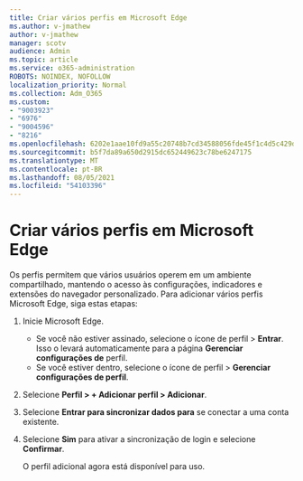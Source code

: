 ```yaml
---
title: Criar vários perfis em Microsoft Edge
ms.author: v-jmathew
author: v-jmathew
manager: scotv
audience: Admin
ms.topic: article
ms.service: o365-administration
ROBOTS: NOINDEX, NOFOLLOW
localization_priority: Normal
ms.collection: Adm_O365
ms.custom:
- "9003923"
- "6976"
- "9004596"
- "8216"
ms.openlocfilehash: 6202e1aae10fd9a55c20748b7cd34588056fde45f1c4d5c429da651f7a9bb6a7
ms.sourcegitcommit: b5f7da89a650d2915dc652449623c78be6247175
ms.translationtype: MT
ms.contentlocale: pt-BR
ms.lasthandoff: 08/05/2021
ms.locfileid: "54103396"
---
```

# <a name="create-multiple-profiles-in-microsoft-edge"></a>Criar vários perfis em Microsoft Edge

Os perfis permitem que vários usuários operem em um ambiente compartilhado, mantendo o acesso às configurações, indicadores e extensões do navegador personalizado. Para adicionar vários perfis Microsoft Edge, siga estas etapas:

1. Inicie Microsoft Edge.
    - Se você não estiver assinado, selecione o ícone de perfil > **Entrar**. Isso o levará automaticamente para a página **Gerenciar configurações de** perfil.
    - Se você estiver dentro, selecione o ícone de perfil > **Gerenciar configurações de perfil**.
2. Selecione **Perfil > + Adicionar perfil > Adicionar**.
3. Selecione **Entrar para sincronizar dados para** se conectar a uma conta existente.
4. Selecione **Sim** para ativar a sincronização de login e selecione **Confirmar**.

    O perfil adicional agora está disponível para uso.

